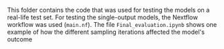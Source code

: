 This folder contains the code that was used for testing the models on a real-life test set.
For testing the single-output models, the Nextflow workflow was used (`main.nf`).
The file `Final_evaluation.ipynb` shows one example of how the different sampling iterations affected the model's outcome
